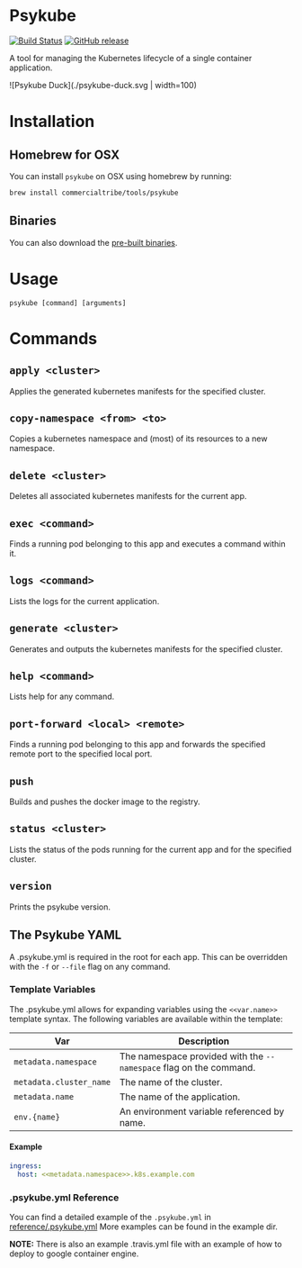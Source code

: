 # Psykube
[![Build Status](https://travis-ci.org/CommercialTribe/psykube.svg?branch=master)](https://travis-ci.org/CommercialTribe/psykube)
[![GitHub release](https://img.shields.io/github/release/CommericalTribe/psykube.svg)](https://github.com/CommercialTribe/psykube/releases)

A tool for managing the Kubernetes lifecycle of a single container application.

![Psykube Duck](./psykube-duck.svg | width=100)

# Installation

## Homebrew for OSX
You can install `psykube` on OSX using homebrew by running:

```sh
brew install commercialtribe/tools/psykube
```

## Binaries
You can also download the [pre-built binaries](https://github.com/CommercialTribe/psykube/releases).

# Usage
`psykube [command] [arguments]`

# Commands

## `apply <cluster>`
Applies the generated kubernetes manifests for the specified cluster.

## `copy-namespace <from> <to>`
Copies a kubernetes namespace and (most) of its resources to a new namespace.

## `delete <cluster>`
Deletes all associated kubernetes manifests for the current app.

## `exec <command>`
Finds a running pod belonging to this app and executes a command within it.

## `logs <command>`
Lists the logs for the current application.

## `generate <cluster>`
Generates and outputs the kubernetes manifests for the specified cluster.

## `help <command>`
Lists help for any command.

## `port-forward <local> <remote>`
Finds a running pod belonging to this app and forwards the specified remote port to the specified local port.

## `push`
Builds and pushes the docker image to the registry.    

## `status <cluster>`
Lists the status of the pods running for the current app and for the specified cluster.

## `version`
Prints the psykube version.

## The Psykube YAML

A .psykube.yml is required in the root for each app. This can be overridden with
the `-f` or `--file` flag on any command.

### Template Variables
The .psykube.yml allows for expanding variables using the `<<var.name>>` template syntax. The
following variables are available within the template:

| Var | Description
|---|---
| `metadata.namespace` | The namespace provided with the `--namespace` flag on the command.
| `metadata.cluster_name` | The name of the cluster.
| `metadata.name` | The name of the application.
| `env.{name}` | An environment variable referenced by name.

#### Example

```yaml
ingress:
  host: <<metadata.namespace>>.k8s.example.com
```

### .psykube.yml Reference
You can find a detailed example of the `.psykube.yml` in [reference/.psykube.yml](./reference/.psykube.yml)
More examples can be found in the example dir.

**NOTE:** There is also an example .travis.yml file with an example of how to deploy to google container engine.
